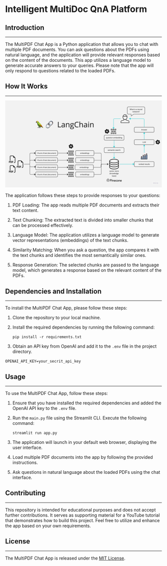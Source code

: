 # Intelligent MultiDoc QnA Platform

## Introduction

---

The MultiPDF Chat App is a Python application that allows you to chat with multiple PDF documents. You can ask questions about the PDFs using natural language, and the application will provide relevant responses based on the content of the documents. This app utilizes a language model to generate accurate answers to your queries. Please note that the app will only respond to questions related to the loaded PDFs.

## How It Works

---

![MultiPDF Chat App Diagram](./docs/PDF-LangChain.jpg)

The application follows these steps to provide responses to your questions:

1. PDF Loading: The app reads multiple PDF documents and extracts their text content.

2. Text Chunking: The extracted text is divided into smaller chunks that can be processed effectively.

3. Language Model: The application utilizes a language model to generate vector representations (embeddings) of the text chunks.

4. Similarity Matching: When you ask a question, the app compares it with the text chunks and identifies the most semantically similar ones.

5. Response Generation: The selected chunks are passed to the language model, which generates a response based on the relevant content of the PDFs.

## Dependencies and Installation

---

To install the MultiPDF Chat App, please follow these steps:

1. Clone the repository to your local machine.

2. Install the required dependencies by running the following command:

   ```
   pip install -r requirements.txt
   ```

3. Obtain an API key from OpenAI and add it to the `.env` file in the project directory.

```commandline
OPENAI_API_KEY=your_secrit_api_key
```

## Usage

---

To use the MultiPDF Chat App, follow these steps:

1. Ensure that you have installed the required dependencies and added the OpenAI API key to the `.env` file.

2. Run the `main.py` file using the Streamlit CLI. Execute the following command:

   ```
   streamlit run app.py
   ```

3. The application will launch in your default web browser, displaying the user interface.

4. Load multiple PDF documents into the app by following the provided instructions.

5. Ask questions in natural language about the loaded PDFs using the chat interface.

## Contributing

---

This repository is intended for educational purposes and does not accept further contributions. It serves as supporting material for a YouTube tutorial that demonstrates how to build this project. Feel free to utilize and enhance the app based on your own requirements.

## License

---

The MultiPDF Chat App is released under the [MIT License](https://opensource.org/licenses/MIT).
